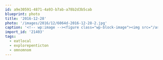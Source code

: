 ```yaml
---
id: a9e30591-4871-4a93-b7ab-a78b2d3b5cab
blueprint: photo
title: '2016-12-28'
photo: '/images/2016/12/6064d-2016-12-28-2.jpg'
caption: '<!-- wp:image --><figure class="wp-block-image"><img src="/assets/images/2016/12/6064d-2016-12-28-2.jpg" /></figure><!-- /wp:image --><!-- wp:paragraph --><p>Finishing a backcountry day right. Burger of the Month: Spinach and Artichoke stuffed patty. #omnomnom #eatlocal #explorepenticton</p><!-- /wp:paragraph -->'
import_id: '21403'
tags:
  - eatlocal
  - explorepenticton
  - omnomnom
---
```

